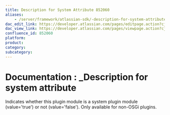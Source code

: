 ```yaml
---
title: Description for System Attribute 852060
aliases:
    - /server/framework/atlassian-sdk/-description-for-system-attribute-852060.html
dac_edit_link: https://developer.atlassian.com/pages/editpage.action?cjm=wozere&pageId=852060
dac_view_link: https://developer.atlassian.com/pages/viewpage.action?cjm=wozere&pageId=852060
confluence_id: 852060
platform:
product:
category:
subcategory:
---
```

# Documentation : \_Description for system attribute

Indicates whether this plugin module is a system plugin module (value='true') or not (value='false'). Only available for non-OSGi plugins.

























